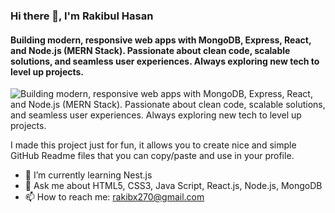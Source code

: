 ### Hi there 👋, I'm Rakibul Hasan
#### Building modern, responsive web apps with MongoDB, Express, React, and Node.js (MERN Stack). Passionate about clean code, scalable solutions, and seamless user experiences. Always exploring new tech to level up projects.
![Building modern, responsive web apps with MongoDB, Express, React, and Node.js (MERN Stack). Passionate about clean code, scalable solutions, and seamless user experiences. Always exploring new tech to level up projects.](https://i.ibb.co.com/rRYfmvhV/Chat-GPT-Image-Oct-17-2025-07-02-42-PM.png)

I made this project just for fun, it allows you to create nice and simple GitHub Readme files that you can copy/paste and use in your profile.

- 🌱 I’m currently learning Nest.js 
- 💬 Ask me about HTML5, CSS3, Java Script, React.js, Node.js, MongoDB 
- 📫 How to reach me: rakibx270@gmail.com 




